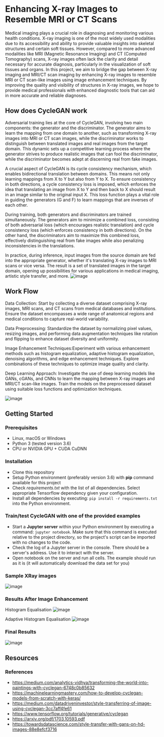 # Enhancing X-ray Images to Resemble MRI or CT Scans
Medical imaging plays a crucial role in diagnosing and monitoring various health conditions. X-ray imaging is one of the most widely used modalities due to its accessibility and ability to provide valuable insights into skeletal structures and certain soft tissues. However, compared to more advanced modalities like MRI (Magnetic Resonance Imaging) and CT (Computed Tomography) scans, X-ray images often lack the clarity and detail necessary for accurate diagnosis, particularly in the visualization of soft tissues and organs.
In this project, we aim to bridge the gap between X-ray imaging and MRI/CT scan imaging by enhancing X-ray images to resemble MRI or CT scan-like images using image enhancement techniques. By improving the quality and visibility of structures in X-ray images, we hope to provide medical professionals with enhanced diagnostic tools that can aid in more accurate and reliable diagnoses.


## How does CycleGAN work
Adversarial training lies at the core of CycleGAN, involving two main components: the generator and the discriminator. The generator aims to learn the mapping from one domain to another, such as transforming X-ray images into MRI or CT scan images, while the discriminator works to distinguish between translated images and real images from the target domain. This dynamic sets up a competitive learning process where the generator strives to produce realistic images that can fool the discriminator, while the discriminator becomes adept at discerning real from fake images.

A crucial aspect of CycleGAN is its cycle consistency mechanism, which enables bidirectional translation between domains. This means not only learning mappings from X to Y but also from Y to X. To ensure consistency in both directions, a cycle consistency loss is imposed, which enforces the idea that translating an image from X to Y and then back to X should result in an image similar to the original input X. This loss function plays a vital role in guiding the generators (G and F) to learn mappings that are inverses of each other.

During training, both generators and discriminators are trained simultaneously. The generators aim to minimize a combined loss, consisting of both adversarial loss (which encourages realistic translation) and cycle consistency loss (which enforces consistency in both directions). On the other hand, the discriminators aim to maximize this combined loss, effectively distinguishing real from fake images while also penalizing inconsistencies in the translations.

In practice, during inference, input images from the source domain are fed into the appropriate generator, whether it's translating X-ray images to MRI scans or vice versa. The result is a set of translated images in the target domain, opening up possibilities for various applications in medical imaging, artistic style transfer, and more.
![image](https://github.com/vihan17/GANsproject/assets/91966446/fec55559-272f-465c-ac1b-c7daea754117)


## Work Flow

Data Collection: Start by collecting a diverse dataset comprising X-ray images, MRI scans, and CT scans from medical databases and institutions. Ensure the dataset encompasses a wide range of anatomical regions and medical conditions to capture real-world variability.

Data Preprocessing: Standardize the dataset by normalizing pixel values, resizing images, and performing data augmentation techniques like rotation and flipping to enhance dataset diversity and uniformity.

Image Enhancement Techniques:Experiment with various enhancement methods such as histogram equalization, adaptive histogram equalization, denoising algorithms, and edge enhancement techniques. Explore combinations of these techniques to optimize image quality and clarity.

Deep Learning Approach: Investigate the use of deep learning models like GANs, cGANs, and CNNs to learn the mapping between X-ray images and MRI/CT scan-like images. Train the models on the preprocessed dataset using suitable loss functions and optimization techniques.

![image](https://github.com/vihan17/GANsproject/assets/91966446/0d2cf8da-777e-428c-837f-4b6561c34313)




## Getting Started

### Prerequisites
- Linux, macOS or Windows
- Python 3 (tested version 3.6)
- CPU or NVIDIA GPU + CUDA CuDNN

### Installation
- Clone this repository
- Setup Python environment (preferably version 3.6) with **pip** command available for this project
- Check _requirements.txt_ with the list of all dependencies. Select appropriate Tensorflow dependency given your configuration.
- Install all dependencies by executing: `pip install -r requirements.txt` into the Python environment.

### Train/test CycleGAN with one of the provided examples
- Start a **Jupyter server** within your Python environment by executing a command: `jupyter notebook`. Make sure that this command is executed relative to the project directory, so the project's script can be imported with no changes to the code.
- Check the log of a Jupyter server in the console. There should be a server's address. Use it to interact with the server.
- Open notebook on the server and run all cells. The example should run as it is (it will automatically download the data set for you)

### Sample XRay images

![image](https://github.com/vihan17/GANsproject/assets/91966446/fd82d0f1-3b4d-4c3b-b2ee-044acf71b033)


### Results After Image Enhancement
Histogram Equalisation
![image](https://github.com/vihan17/GANsproject/assets/91966446/5ed5c9c7-914b-44a5-859c-cc2aa13d958c)

Adaptive Histogram Equalisation
![image](https://github.com/vihan17/GANsproject/assets/91966446/bce75a91-df13-4635-8b94-be75b7d0063e)

### Final Results

![image](https://github.com/vihan17/GANsproject/assets/91966446/2395f1a2-3685-4cf7-bee6-8a72b9441d90)


## Resources

### References
- https://medium.com/analytics-vidhya/transforming-the-world-into-paintings-with-cyclegan-6748c0b85632
- https://machinelearningmastery.com/how-to-develop-cyclegan-models-from-scratch-with-keras/
- https://medium.com/datadriveninvestor/style-transferring-of-image-using-cyclegan-3cc7aff4fe61
- https://www.tensorflow.org/tutorials/generative/cyclegan
- https://arxiv.org/pdf/1703.10593.pdf
- https://towardsdatascience.com/style-transfer-with-gans-on-hd-images-88e8efcf3716

